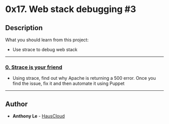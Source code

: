 # 0x17. Web stack debugging #3

## Description
What you should learn from this project:
* Use strace to debug web stack

---

### [0. Strace is your friend](./0-strace_is_your_friend.pp)
* Using strace, find out why Apache is returning a 500 error. Once you find the issue, fix it and then automate it using Puppet 

---

## Author
* **Anthony Le** - [HausCloud](https://github.com/hauscloud)